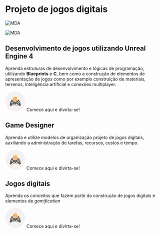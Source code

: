 # Projeto de jogos digitais
![MDA](https://myerco.github.io/unreal-engine/imagens/cafegeek_small.png)

![MDA](https://myerco.github.io/unreal-engine/imagens/MDA.png)

## Desenvolvimento de jogos utilizando Unreal Engine 4  

Aprenda estruturas de desenvolvimento e lógicas de programação, utilizando **Blueprints** e **C**, bem como a construção de elementos de apresentação de jogos como por exemplo construição de materiais, terrenos, inteligência artificial e conexões multiplayer.

[![Comece aqui e divirta-se](imagens/icons/iconfinder_gamepad-gear.png)](https://myerco.github.io/unreal-engine/unreal.html) Comece aqui e divirta-se!

## Game Designer
Aprenda e utilize modelos de organização projeto de jogos digitais, auxiliando a administração de tarefas, recursos, custos e tempo.  

[![Comece aqui e divirta-se](imagens/icons/iconfinder_gamepad-gear.png)](#) Comece aqui e divirta-se!

## Jogos digitais
Aprenda os conceitos que fazem parte da construção de jogos digitais e elementos de _gamification_

[![Comece aqui e divirta-se](imagens/icons/iconfinder_gamepad-gear.png)](#) Comece aqui e divirta-se!
